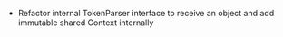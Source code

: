 - Refactor internal TokenParser interface to receive an object and add immutable shared Context internally 
